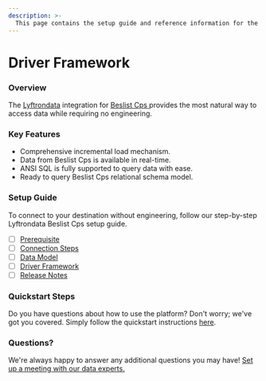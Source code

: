 ```yaml
---
description: >-
  This page contains the setup guide and reference information for the Beslist Cps source connector.
---
```


# Driver Framework

### Overview

The [Lyftrondata](https://www.lyftrondata.com/) integration for [Beslist Cps](https://www.lyftrondata.com/integration/beslist-cps/)[ ](https://www.lyftrondata.com/integration/beslist-cps/)provides the most natural way to access data while requiring no engineering.

### Key Features

* Comprehensive incremental load mechanism.
* Data from Beslist Cps is available in real-time.&#x20;
* ANSI SQL is fully supported to query data with ease.
* Ready to query Beslist Cps relational schema model.

### Setup Guide

To connect to your destination without engineering, follow our step-by-step Lyftrondata Beslist Cps setup guide.

* [ ] [Prerequisite](../../marketing-analytics/beslist-cps/prerequisite.md)
* [ ] [Connection Steps](../../marketing-analytics/beslist-cps/connection-steps.md)
* [ ] [Data Model](../../marketing-analytics/beslist-cps/data-model/)
* [ ] [Driver Framework](../../marketing-analytics/beslist-cps/driver-framework/)
* [ ] [Release Notes](../../marketing-analytics/beslist-cps/release-notes.md)

### Quickstart Steps

Do you have questions about how to use the platform? Don't worry; we've got you covered. Simply follow the quickstart instructions [here](../../../quickstart-steps.md).

### Questions? <a href="#questions" id="questions"></a>

We're always happy to answer any additional questions you may have! [Set up a meeting with our data experts.](https://www.lyftrondata.com/book-a-meeting/)



